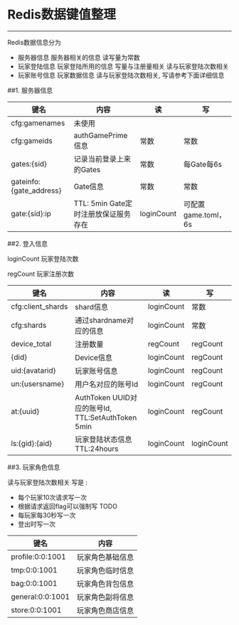 # Redis数据键值整理
----------------------

Redis数据信息分为 

- 服务器信息 服务器相关的信息 读写量为常数
- 玩家登陆信息 玩家登陆所用的信息 写量与注册量相关 读与玩家登陆次数相关
- 玩家账号信息 玩家数据信息 读与玩家登陆次数相关, 写请参考下面详细信息

##1. 服务器信息

|           键名          |           内容          |  读  |  写  |
|-------------------------|-------------------------|------|------|
| cfg:gamenames           | 未使用                  |      |      |
| cfg:gameids             | authGamePrime信息                | 常数 | 常数 |
| gates:{sid}             | 记录当前登录上来的Gates | 常数 | 每Gate每6s |
| gateinfo:{gate_address} | Gate信息                | 常数 | 常数 |
| gate:{sid}:ip           | TTL: 5min Gate定时注册放保证服务存在   | loginCount | 可配置game.toml， 6s |

##2. 登入信息

loginCount 玩家登陆次数

regCount 玩家注册次数

|        键名       |            内容            |     读     |     写     |
|-------------------|----------------------------|------------|------------|
| cfg:client_shards | shard信息                  | loginCount | 常数       |
| cfg:shards        | 通过shardname对应的信息    | loginCount | 常数       |
| device_total      | 注册数量                   | regCount   | regCount   |
| {did}             | Device信息                 | loginCount | regCount   |
| uid:{avatarid}    | 玩家账号信息               | loginCount | regCount   |
| un:{usersname}    | 用户名对应的账号Id         | loginCount | regCount   |
| at:{uuid}         | AuthToken UUID对应的账号Id, TTL:SetAuthToken 5min | loginCount | regCount   |
| ls:{gid}:{aid}    | 玩家登陆状态信息TTL:24hours| loginCount | loginCount |

##3. 玩家角色信息

读与玩家登陆次数相关 写是 :

 - 每个玩家10次请求写一次
 - 根据请求返回flag可以强制写 TODO
 - 每玩家每30秒写一次
 - 登出时写一次


|       键名       |       内容       |
|------------------|------------------|
| profile:0:0:1001 | 玩家角色基础信息 |
| tmp:0:0:1001     | 玩家角色临时信息 |
| bag:0:0:1001     | 玩家角色背包信息 |
| general:0:0:1001 | 玩家角色副将信息 |
| store:0:0:1001   | 玩家角色商店信息 |
